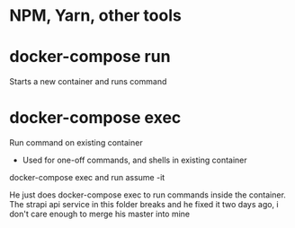 # NPM, Yarn, other tools

# docker-compose run

Starts a new container and runs command

# docker-compose exec

Run command on existing container
- Used for one-off commands, and shells in existing container

docker-compose exec and run assume -it

He just does docker-compose exec to run commands inside the container. The
strapi api service in this folder breaks and he fixed it two days ago, i don't care enough to merge his master into mine